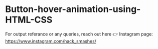# Button-hover-animation-using-HTML-CSS

For output referance or any queries, reach out here 👉 Instagram page: https://www.instagram.com/hack_smashes/
